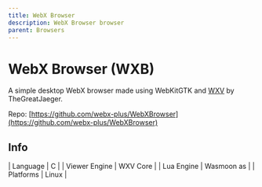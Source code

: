 ```yaml
---
title: WebX Browser
description: WebX Browser browser
parent: Browsers
---
```

# WebX Browser (WXB)

A simple desktop WebX browser made using WebKitGTK and [WXV](wxv.md) by TheGreatJaeger.

Repo: [https://github.com/webx-plus/WebXBrowser](https://github.com/webx-plus/WebXBrowser)

## Info

| Language      | C          |
| Viewer Engine | WXV Core   |
| Lua Engine    | Wasmoon as |
| Platforms     | Linux      |
